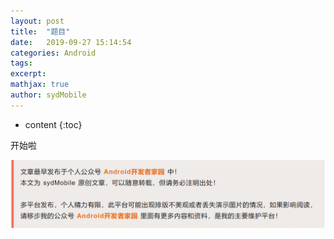 ```yaml
---
layout: post
title:  "题目"
date:   2019-09-27 15:14:54
categories: Android
tags: 
excerpt: 
mathjax: true
author: sydMobile
---
```

* content
{:toc}












开始啦

![f](https://github.com/sydmobile/sydmobile.github.io/blob/master/pic/%E5%A4%B4%E5%9B%BE%E7%89%87%E4%B8%A2%E5%A4%B1.png?raw=true)

